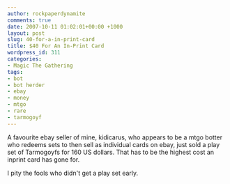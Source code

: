 ```yaml
---
author: rockpaperdynamite
comments: true
date: 2007-10-11 01:02:01+00:00 +1000
layout: post
slug: 40-for-a-in-print-card
title: $40 For An In-Print Card
wordpress_id: 311
categories:
- Magic The Gathering
tags:
- bot
- bot herder
- ebay
- money
- mtgo
- rare
- tarmogoyf
---
```


A favourite ebay seller of mine, kidicarus, who appears to be a mtgo botter who redeems sets to then sell as individual cards on ebay, just sold a play set of Tarmogoyfs for 160 US dollars. That has to be the highest cost an inprint card has gone for.

I pity the fools who didn't get a play set early.
